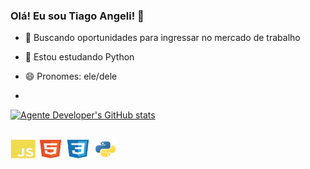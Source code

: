 ### Olá! Eu sou Tiago Angeli! 👋

- 🔎 Buscando oportunidades para ingressar no mercado de trabalho
- 🌱 Estou estudando Python
- 😄 Pronomes: ele/dele

- <div>
 [![Agente Developer's GitHub stats](https://github-readme-stats.vercel.app/api?username=AgenteDeveloper&show_icons=true&theme=tokyonight)](https://github.com/AgenteDeveloper/github-readme-stats)

</div>

<div style="display: inline_block"><br>
  <img align="center" alt="Agente-Js" height="30" width="40" src="https://raw.githubusercontent.com/devicons/devicon/master/icons/javascript/javascript-plain.svg">
  <img align="center" alt="Rafa-HTML" height="30" width="40" src="https://raw.githubusercontent.com/devicons/devicon/master/icons/html5/html5-original.svg">
  <img align="center" alt="Rafa-CSS" height="30" width="40" src="https://raw.githubusercontent.com/devicons/devicon/master/icons/css3/css3-original.svg">
  <img align="center" alt="Rafa-Python" height="30" width="40" src="https://raw.githubusercontent.com/devicons/devicon/master/icons/python/python-original.svg">
</div>
